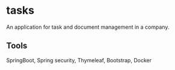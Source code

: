 # tasks

An application for task and document management in a company.

## Tools

SpringBoot, Spring security, Thymeleaf, Bootstrap, Docker
